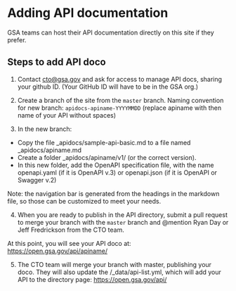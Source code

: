 # Adding API documentation

GSA teams can host their API documentation directly on this site if they prefer. 

## Steps to add API doco

1. Contact cto@gsa.gov and ask for access to manage API docs, sharing your github ID. (Your GitHub ID will have to be in the GSA org.)

2. Create a branch of the site from the `master` branch. Naming convention for new branch: `apidocs-apiname-YYYYMMDD` (replace apiname with then name of your API without spaces)

3. In the new branch:
* Copy the file _apidocs/sample-api-basic.md to a file named _apidocs/apiname.md 
* Create a folder _apidocs/apiname/v1/ (or the correct version).
* In this new folder, add the OpenAPI specification file, with the name openapi.yaml (if it is OpenAPI v.3) or openapi.json (if it is OpenAPI or Swagger v.2)
 
Note: the navigation bar is generated from the headings in the markdown file, so those can be customized to meet your needs.

4. When you are ready to publish in the API directory, submit a pull request to merge your branch with the `master` branch and @mention Ryan Day or Jeff Fredrickson from the CTO team.

At this point, you will see your API doco at: https://open.gsa.gov/api/apiname/


5. The CTO team will merge your branch with master, publishing your doco. They will also update the /_data/api-list.yml, which will add your API to the directory page: https://open.gsa.gov/api/